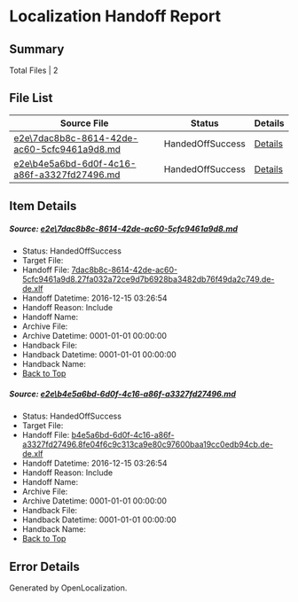 # <a name='report-top'></a> Localization Handoff Report

## Summary
 Total Files | 2

## File List
 Source File | Status | Details 
 ----------- | ------ | ------- 
 [e2e\7dac8b8c-8614-42de-ac60-5cfc9461a9d8.md](https://github.com/OpenLocalizationTestOrg/ol-test0/blob/c66b5f6e41a19560ff9dc87f52cf53473c953298/e2e/7dac8b8c-8614-42de-ac60-5cfc9461a9d8.md) | HandedOffSuccess | [Details](#9ba1afe4982021e923b790aac3e34340722213db1)
 [e2e\b4e5a6bd-6d0f-4c16-a86f-a3327fd27496.md](https://github.com/OpenLocalizationTestOrg/ol-test0/blob/c66b5f6e41a19560ff9dc87f52cf53473c953298/e2e/b4e5a6bd-6d0f-4c16-a86f-a3327fd27496.md) | HandedOffSuccess | [Details](#0a2c6403fe2112aa0e60dada1ec268abf21c3fc92)

## Item Details
##### <a name='9ba1afe4982021e923b790aac3e34340722213db1'></a> Source: [e2e\7dac8b8c-8614-42de-ac60-5cfc9461a9d8.md](https://github.com/OpenLocalizationTestOrg/ol-test0/blob/c66b5f6e41a19560ff9dc87f52cf53473c953298/e2e/7dac8b8c-8614-42de-ac60-5cfc9461a9d8.md)
* Status: HandedOffSuccess
* Target File: 
* Handoff File: [7dac8b8c-8614-42de-ac60-5cfc9461a9d8.27fa032a72ce9d7b6928ba3482db76f49da2c749.de-de.xlf](https://github.com/OpenLocalizationTestOrg/ol-test0-handoff/blob/7f28acdd07048217884e5c07cec31e666db84d34/ol-handoff/OpenLocalizationTestOrg/ol-test0-dede/xinjiang/ht/7dac8b8c-8614-42de-ac60-5cfc9461a9d8.27fa032a72ce9d7b6928ba3482db76f49da2c749.de-de.xlf)
* Handoff Datetime: 2016-12-15 03:26:54
* Handoff Reason: Include
* Handoff Name: 
* Archive File: 
* Archive Datetime: 0001-01-01 00:00:00
* Handback File: 
* Handback Datetime: 0001-01-01 00:00:00
* Handback Name: 
* [Back to Top](#report-top)

##### <a name='0a2c6403fe2112aa0e60dada1ec268abf21c3fc92'></a> Source: [e2e\b4e5a6bd-6d0f-4c16-a86f-a3327fd27496.md](https://github.com/OpenLocalizationTestOrg/ol-test0/blob/c66b5f6e41a19560ff9dc87f52cf53473c953298/e2e/b4e5a6bd-6d0f-4c16-a86f-a3327fd27496.md)
* Status: HandedOffSuccess
* Target File: 
* Handoff File: [b4e5a6bd-6d0f-4c16-a86f-a3327fd27496.8fe04f6c9c313ca9e80c97600baa19cc0edb94cb.de-de.xlf](https://github.com/OpenLocalizationTestOrg/ol-test0-handoff/blob/7f28acdd07048217884e5c07cec31e666db84d34/ol-handoff/OpenLocalizationTestOrg/ol-test0-dede/xinjiang/ht/b4e5a6bd-6d0f-4c16-a86f-a3327fd27496.8fe04f6c9c313ca9e80c97600baa19cc0edb94cb.de-de.xlf)
* Handoff Datetime: 2016-12-15 03:26:54
* Handoff Reason: Include
* Handoff Name: 
* Archive File: 
* Archive Datetime: 0001-01-01 00:00:00
* Handback File: 
* Handback Datetime: 0001-01-01 00:00:00
* Handback Name: 
* [Back to Top](#report-top)


## Error Details

Generated by OpenLocalization.
